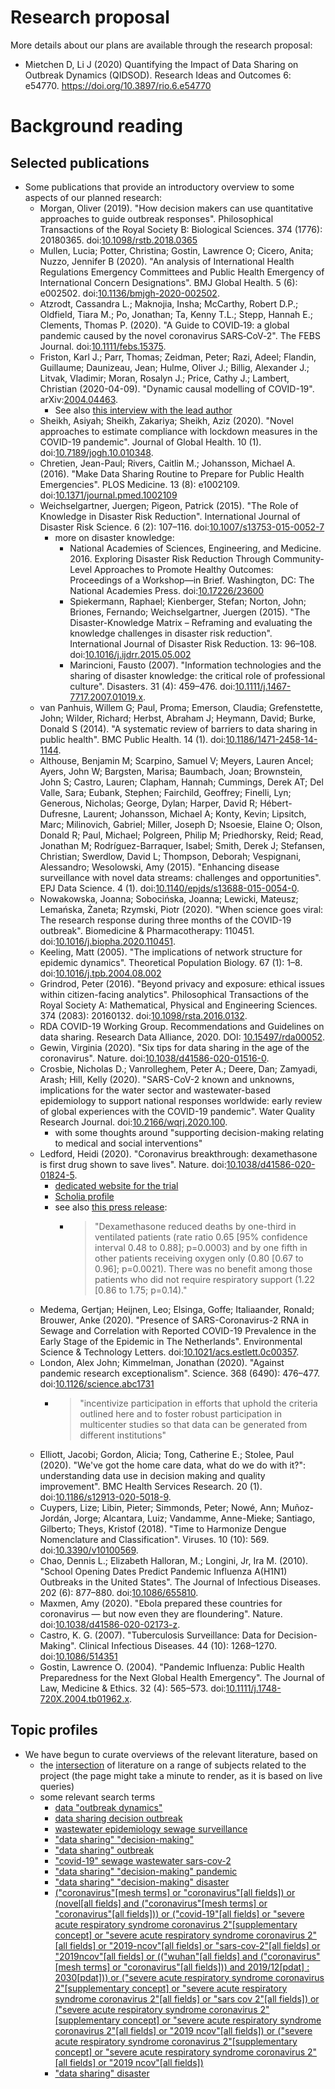 # Research proposal

More details about our plans are available through the research proposal:
* Mietchen D, Li J (2020) Quantifying the Impact of Data Sharing on Outbreak Dynamics (QIDSOD). Research Ideas and Outcomes 6: e54770. https://doi.org/10.3897/rio.6.e54770

# Background reading

## Selected publications

* Some publications that provide an introductory overview to some aspects of our planned research:
  * Morgan, Oliver (2019). "How decision makers can use quantitative approaches to guide outbreak responses". Philosophical Transactions of the Royal Society B: Biological Sciences. 374 (1776): 20180365. doi:[10.1098/rstb.2018.0365](https://doi.org/10.1098/rstb.2018.0365)
  * Mullen, Lucia; Potter, Christina; Gostin, Lawrence O; Cicero, Anita; Nuzzo, Jennifer B (2020). "An analysis of International Health Regulations Emergency Committees and Public Health Emergency of International Concern Designations". BMJ Global Health. 5 (6): e002502. doi:[10.1136/bmjgh-2020-002502](https://doi.org/10.1136/bmjgh-2020-002502).
  * Atzrodt, Cassandra L.; Maknojia, Insha; McCarthy, Robert D.P.; Oldfield, Tiara M.; Po, Jonathan; Ta, Kenny T.L.; Stepp, Hannah E.; Clements, Thomas P. (2020). "A Guide to COVID‐19: a global pandemic caused by the novel coronavirus SARS‐CoV‐2". The FEBS Journal. doi:[10.1111/febs.15375](https://doi.org/10.1111/febs.15375).
  * Friston, Karl J.; Parr, Thomas; Zeidman, Peter; Razi, Adeel; Flandin, Guillaume; Daunizeau, Jean; Hulme, Oliver J.; Billig, Alexander J.; Litvak, Vladimir; Moran, Rosalyn J.; Price, Cathy J.; Lambert, Christian (2020-04-09). "Dynamic causal modelling of COVID-19". arXiv:[2004.04463](https://arxiv.org/abs/2004.04463).
    * See also [this interview with the lead author](https://www.theguardian.com/world/2020/may/31/covid-19-expert-karl-friston-germany-may-have-more-immunological-dark-matter)
  * Sheikh, Asiyah; Sheikh, Zakariya; Sheikh, Aziz (2020). "Novel approaches to estimate compliance with lockdown measures in the COVID-19 pandemic". Journal of Global Health. 10 (1). doi:[10.7189/jogh.10.010348](https://doi.org/10.7189/jogh.10.010348).
  * Chretien, Jean-Paul; Rivers, Caitlin M.; Johansson, Michael A. (2016). "Make Data Sharing Routine to Prepare for Public Health Emergencies". PLOS Medicine. 13 (8): e1002109. doi:[10.1371/journal.pmed.1002109](https://doi.org/10.1371/journal.pmed.1002109)
  * Weichselgartner, Juergen; Pigeon, Patrick (2015). "The Role of Knowledge in Disaster Risk Reduction". International Journal of Disaster Risk Science. 6 (2): 107–116. doi:[10.1007/s13753-015-0052-7](https://doi.org/10.1007/s13753-015-0052-7)
    - more on disaster knowledge:
      * National Academies of Sciences, Engineering, and Medicine. 2016. Exploring Disaster Risk Reduction Through Community-Level Approaches to Promote Healthy Outcomes: Proceedings of a Workshop—in Brief. Washington, DC: The National Academies Press. doi:[10.17226/23600](https://doi.org/10.17226/23600)
      * Spiekermann, Raphael; Kienberger, Stefan; Norton, John; Briones, Fernando; Weichselgartner, Juergen (2015). "The Disaster-Knowledge Matrix – Reframing and evaluating the knowledge challenges in disaster risk reduction". International Journal of Disaster Risk Reduction. 13: 96–108. doi:[10.1016/j.ijdrr.2015.05.002](https://doi.org/10.1016/j.ijdrr.2015.05.002)
      * Marincioni, Fausto (2007). "Information technologies and the sharing of disaster knowledge: the critical role of professional culture". Disasters. 31 (4): 459–476. doi:[10.1111/j.1467-7717.2007.01019.x](https:?/doi.org/10.1111/j.1467-7717.2007.01019.x). 
  * van Panhuis, Willem G; Paul, Proma; Emerson, Claudia; Grefenstette, John; Wilder, Richard; Herbst, Abraham J; Heymann, David; Burke, Donald S (2014). "A systematic review of barriers to data sharing in public health". BMC Public Health. 14 (1). doi:[10.1186/1471-2458-14-1144](https://doi.org/10.1186/1471-2458-14-1144).
  * Althouse, Benjamin M; Scarpino, Samuel V; Meyers, Lauren Ancel; Ayers, John W; Bargsten, Marisa; Baumbach, Joan; Brownstein, John S; Castro, Lauren; Clapham, Hannah; Cummings, Derek AT; Del Valle, Sara; Eubank, Stephen; Fairchild, Geoffrey; Finelli, Lyn; Generous, Nicholas; George, Dylan; Harper, David R; Hébert-Dufresne, Laurent; Johansson, Michael A; Konty, Kevin; Lipsitch, Marc; Milinovich, Gabriel; Miller, Joseph D; Nsoesie, Elaine O; Olson, Donald R; Paul, Michael; Polgreen, Philip M; Priedhorsky, Reid; Read, Jonathan M; Rodríguez-Barraquer, Isabel; Smith, Derek J; Stefansen, Christian; Swerdlow, David L; Thompson, Deborah; Vespignani, Alessandro; Wesolowski, Amy (2015). "Enhancing disease surveillance with novel data streams: challenges and opportunities". EPJ Data Science. 4 (1). doi:[10.1140/epjds/s13688-015-0054-0](https://doi.org/10.1140/epjds/s13688-015-0054-0). 
  * Nowakowska, Joanna; Sobocińska, Joanna; Lewicki, Mateusz; Lemańska, Żaneta; Rzymski, Piotr (2020). "When science goes viral: The research response during three months of the COVID-19 outbreak". Biomedicine & Pharmacotherapy: 110451. doi:[10.1016/j.biopha.2020.110451](https://doi.org/10.1016/j.biopha.2020.110451).
  * Keeling, Matt (2005). "The implications of network structure for epidemic dynamics". Theoretical Population Biology. 67 (1): 1–8. doi:[10.1016/j.tpb.2004.08.002](https://doi.org/10.1098/10.1016/j.tpb.2004.08.002)
  * Grindrod, Peter (2016). "Beyond privacy and exposure: ethical issues within citizen-facing analytics". Philosophical Transactions of the Royal Society A: Mathematical, Physical and Engineering Sciences. 374 (2083): 20160132. doi:[10.1098/rsta.2016.0132](https://doi.org/10.1098/rsta.2016.0132).
  * RDA COVID-19 Working Group. Recommendations and Guidelines on data sharing. Research Data Alliance, 2020. DOI: [10.15497/rda00052](https://doi.org/10.15497/rda00052).
  * Gewin, Virginia (2020). "Six tips for data sharing in the age of the coronavirus". Nature. doi:[10.1038/d41586-020-01516-0](10.1038/d41586-020-01516-0).
  * Crosbie, Nicholas D.; Vanrolleghem, Peter A.; Deere, Dan; Zamyadi, Arash; Hill, Kelly (2020). "SARS-CoV-2 known and unknowns, implications for the water sector and wastewater-based epidemiology to support national responses worldwide: early review of global experiences with the COVID-19 pandemic". Water Quality Research Journal. doi:[10.2166/wqrj.2020.100](https://doi.org/10.2166/wqrj.2020.100).
    - with some thoughts around "supporting decision-making relating to medical and social interventions"
  * Ledford, Heidi (2020). "Coronavirus breakthrough: dexamethasone is first drug shown to save lives". Nature. doi:[10.1038/d41586-020-01824-5](https://doi.org/10.1038/d41586-020-01824-5). 
    - [dedicated website for the trial](https://www.recoverytrial.net/)
    - [Scholia profile](https://scholia.toolforge.org/clinical-trial/Q94361709)
    - see also [this press release](http://www.ox.ac.uk/news/2020-06-16-low-cost-dexamethasone-reduces-death-one-third-hospitalised-patients-severe):
      - > "Dexamethasone reduced deaths by one-third in ventilated patients (rate ratio 0.65 [95% confidence interval 0.48 to 0.88]; p=0.0003) and by one fifth in other patients receiving oxygen only (0.80 [0.67 to 0.96]; p=0.0021). There was no benefit among those patients who did not require respiratory support (1.22 [0.86 to 1.75; p=0.14)."
  * Medema, Gertjan; Heijnen, Leo; Elsinga, Goffe; Italiaander, Ronald; Brouwer, Anke (2020). "Presence of SARS-Coronavirus-2 RNA in Sewage and Correlation with Reported COVID-19 Prevalence in the Early Stage of the Epidemic in The Netherlands". Environmental Science & Technology Letters. doi:[10.1021/acs.estlett.0c00357](https://doi.org/10.1021/acs.estlett.0c00357).
  * London, Alex John; Kimmelman, Jonathan (2020). "Against pandemic research exceptionalism". Science. 368 (6490): 476–477. doi:[10.1126/science.abc1731](https://doi.org/10.1126/science.abc1731)
    - > "incentivize participation in efforts that uphold the criteria outlined here and to foster robust participation in multicenter studies so that data can be generated from different institutions"
  * Elliott, Jacobi; Gordon, Alicia; Tong, Catherine E.; Stolee, Paul (2020). "We've got the home care data, what do we do with it?": understanding data use in decision making and quality improvement". BMC Health Services Research. 20 (1). doi:[10.1186/s12913-020-5018-9](https://doi.org/10.1186/s12913-020-5018-9).
  * Cuypers, Lize; Libin, Pieter; Simmonds, Peter; Nowé, Ann; Muñoz-Jordán, Jorge; Alcantara, Luiz; Vandamme, Anne-Mieke; Santiago, Gilberto; Theys, Kristof (2018). "Time to Harmonize Dengue Nomenclature and Classification". Viruses. 10 (10): 569. doi:[10.3390/v10100569](https://doi.org/10.3390/v10100569). 
  * Chao, Dennis L.; Elizabeth Halloran, M.; Longini, Jr, Ira M. (2010). "School Opening Dates Predict Pandemic Influenza A(H1N1) Outbreaks in the United States". The Journal of Infectious Diseases. 202 (6): 877–880. doi:[10.1086/655810](https://doi.org/10.1086/655810).
  * Maxmen, Amy (2020). "Ebola prepared these countries for coronavirus — but now even they are floundering". Nature. doi:[10.1038/d41586-020-02173-z](https://doi.org/10.1038/d41586-020-02173-z).
  * Castro, K. G. (2007). "Tuberculosis Surveillance: Data for Decision-Making". Clinical Infectious Diseases. 44 (10): 1268–1270. doi:[10.1086/514351](https://doi.org/10.1098/10.1086/514351)
  * Gostin, Lawrence O. (2004). "Pandemic Influenza: Public Health Preparedness for the Next Global Health Emergency". The Journal of Law, Medicine & Ethics. 32 (4): 565–573. doi:[10.1111/j.1748-720X.2004.tb01962.x](https://doi.org/10.1111/j.1748-720X.2004.tb01962.x).

## Topic profiles

* We have begun to curate overviews of the relevant literature, based on 
  - the [intersection](https://tools.wmflabs.org/scholia/topics/Q5227350,Q95612615,Q1331926,Q4417999,Q84263196,Q202864,Q88434121,Q87745177,Q10538943,Q88835036,Q1149776,Q309901,Q29032648,Q45933174,Q1460420,Q1252988,Q50410669,Q1128437,Q29056927,Q12184,Q182672,Q901464,Q45881698,Q525512,Q192995,Q764527,Q609748,Q2725393,Q59485450,Q17076801) of literature on a range of subjects related to the project (the page might take a minute to render, as it is based on live queries)
  - some relevant search terms
    - [data "outbreak dynamics"](https://openknowledgemaps.org/map/03d669bf2b46a0e5200505dc7931faad)
    - [data sharing decision outbreak](https://openknowledgemaps.org/map/58c1b24d99c533bbfcfec8f0f0a0deca)
    - [wastewater epidemiology sewage surveillance](https://openknowledgemaps.org/map/ba6643f9febf6b1823f29784fb4a3a76)
    - ["data sharing" "decision-making"](https://openknowledgemaps.org/map/d73e70c42f24476acd74d4ad26a49f8f)
    - ["data sharing" outbreak](https://openknowledgemaps.org/map/57a493dff904939d254ee4fcecf65f5f)
    - ["covid-19" sewage wastewater sars-cov-2](https://openknowledgemaps.org/map/c8fa9ac4e89c0748d37b8e86cdef55ed)
    - ["data sharing" "decision-making" pandemic](https://openknowledgemaps.org/map/26944f9083c7e44d861f4438caac4f99)
    - ["data sharing" "decision-making" disaster](https://openknowledgemaps.org/map/7f36793c9e5f87040e0d51b89e6cf57d)
    - [("coronavirus"[mesh terms] or "coronavirus"[all fields]) or (novel[all fields] and ("coronavirus"[mesh terms] or "coronavirus"[all fields])) or ("covid-19"[all fields] or "severe acute respiratory syndrome coronavirus 2"[supplementary concept] or "severe acute respiratory syndrome coronavirus 2"[all fields] or "2019-ncov"[all fields] or "sars-cov-2"[all fields] or "2019ncov"[all fields] or (("wuhan"[all fields] and ("coronavirus"[mesh terms] or "coronavirus"[all fields])) and 2019/12[pdat] : 2030[pdat])) or ("severe acute respiratory syndrome coronavirus 2"[supplementary concept] or "severe acute respiratory syndrome coronavirus 2"[all fields] or "sars cov 2"[all fields]) or ("severe acute respiratory syndrome coronavirus 2"[supplementary concept] or "severe acute respiratory syndrome coronavirus 2"[all fields] or "2019 ncov"[all fields]) or ("severe acute respiratory syndrome coronavirus 2"[supplementary concept] or "severe acute respiratory syndrome coronavirus 2"[all fields] or "2019 ncov"[all fields])](https://openknowledgemaps.org/map/54fc08a6e8f059ae89df4d38b0093720)
    - ["data sharing" disaster](https://openknowledgemaps.org/map/7585a152a40ae3d11e6214f1922cbc48)
